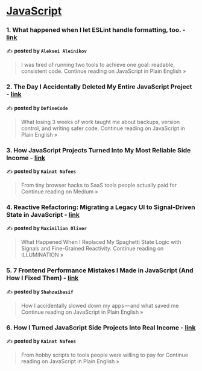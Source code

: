 
<h1><a href=https://medium.com/tag/javascript-development/recommended target="_blank" rel="noopener noreferrer">JavaScript</a></h1>
<h3>1. What happened when I let ESLint handle formatting, too. - <a href="https://javascript.plainenglish.io/what-happened-when-i-let-eslint-handle-formatting-too-49b960e4ce80?source=rss------javascript_development-5" target="_blank" rel="noopener noreferrer">link</a></h3>

✍️ **posted by `Aleksei Aleinikov`**

<blockquote>I was tired of running two tools to achieve one goal: readable, consistent code.
Continue reading on JavaScript in Plain English »</blockquote>

<h3>2. The Day I Accidentally Deleted My Entire JavaScript Project - <a href="https://javascript.plainenglish.io/the-day-i-accidentally-deleted-my-entire-javascript-project-2f752e0fbfdb?source=rss------javascript_development-5" target="_blank" rel="noopener noreferrer">link</a></h3>

✍️ **posted by `DefineCode`**

<blockquote>What losing 3 weeks of work taught me about backups, version control, and writing safer code.
Continue reading on JavaScript in Plain English »</blockquote>

<h3>3. How JavaScript Projects Turned Into My Most Reliable Side Income - <a href="https://medium.com/@kainatnafees/how-javascript-projects-turned-into-my-most-reliable-side-income-e20a43744998?source=rss------javascript_development-5" target="_blank" rel="noopener noreferrer">link</a></h3>

✍️ **posted by `Kainat Nafees`**

<blockquote>From tiny browser hacks to SaaS tools people actually paid for
Continue reading on Medium »</blockquote>

<h3>4. Reactive Refactoring: Migrating a Legacy UI to Signal-Driven State in JavaScript - <a href="https://medium.com/illumination/reactive-refactoring-migrating-a-legacy-ui-to-signal-driven-state-in-javascript-10dcba1e5414?source=rss------javascript_development-5" target="_blank" rel="noopener noreferrer">link</a></h3>

✍️ **posted by `Maximilian Oliver`**

<blockquote>What Happened When I Replaced My Spaghetti State Logic with Signals and Fine-Grained Reactivity.
Continue reading on ILLUMINATION »</blockquote>

<h3>5. 7 Frontend Performance Mistakes I Made in JavaScript (And How I Fixed Them) - <a href="https://javascript.plainenglish.io/7-frontend-performance-mistakes-i-made-in-javascript-and-how-i-fixed-them-b945ee4a0e20?source=rss------javascript_development-5" target="_blank" rel="noopener noreferrer">link</a></h3>

✍️ **posted by `Shahzaibasif`**

<blockquote>How I accidentally slowed down my apps — and what saved me
Continue reading on JavaScript in Plain English »</blockquote>

<h3>6. How I Turned JavaScript Side Projects Into Real Income - <a href="https://javascript.plainenglish.io/how-i-turned-javascript-side-projects-into-real-income-530e974f5ffc?source=rss------javascript_development-5" target="_blank" rel="noopener noreferrer">link</a></h3>

✍️ **posted by `Kainat Nafees`**

<blockquote>From hobby scripts to tools people were willing to pay for
Continue reading on JavaScript in Plain English »</blockquote>

